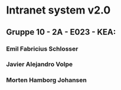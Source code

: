 
# Intranet system v2.0

## Gruppe 10 - 2A - E023 - KEA:
### Emil Fabricius Schlosser
### Javier Alejandro Volpe
### Morten Hamborg Johansen
